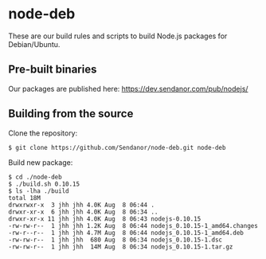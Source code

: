 node-deb
========

These are our build rules and scripts to build Node.js packages for Debian/Ubuntu.

Pre-built binaries
------------------

Our packages are published here: https://dev.sendanor.com/pub/nodejs/

Building from the source
------------------------

Clone the repository:

	$ git clone https://github.com/Sendanor/node-deb.git node-deb

Build new package:

	$ cd ./node-deb
	$ ./build.sh 0.10.15
	$ ls -lha ./build
	total 18M
	drwxrwxr-x  3 jhh jhh 4.0K Aug  8 06:44 .
	drwxr-xr-x  6 jhh jhh 4.0K Aug  8 06:34 ..
	drwxr-xr-x 11 jhh jhh 4.0K Aug  8 06:43 nodejs-0.10.15
	-rw-rw-r--  1 jhh jhh 1.2K Aug  8 06:44 nodejs_0.10.15-1_amd64.changes
	-rw-r--r--  1 jhh jhh 4.7M Aug  8 06:44 nodejs_0.10.15-1_amd64.deb
	-rw-rw-r--  1 jhh jhh  680 Aug  8 06:34 nodejs_0.10.15-1.dsc
	-rw-rw-r--  1 jhh jhh  14M Aug  8 06:34 nodejs_0.10.15-1.tar.gz
